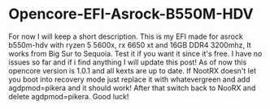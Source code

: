 # Opencore-EFI-Asrock-B550M-HDV

For now I will keep a short description. This is my EFI made for asrock b550m-hdv with ryzen 5 5600x, rx 6650 xt and 16GB DDR4 3200mhz, It works from Big Sur to Sequoia. Test it if you want it since it's free. I have no issues so far and if i find anything I will update this post! As of now this opencore version is 1.0.1 and all kexts are up to date. If NootRX doesn't let you boot into recovery mode just replace it with whatevergreen and add agdpmod=pikera and it should work! After that switch back to NooRX and delete agdpmod=pikera. Good luck!

